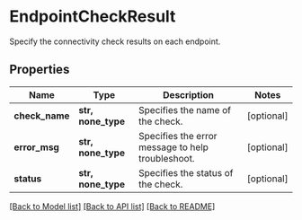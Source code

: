 # EndpointCheckResult

Specify the connectivity check results on each endpoint.

## Properties
Name | Type | Description | Notes
------------ | ------------- | ------------- | -------------
**check_name** | **str, none_type** | Specifies the name of the check. | [optional] 
**error_msg** | **str, none_type** | Specifies the error message to help troubleshoot. | [optional] 
**status** | **str, none_type** | Specifies the status of the check. | [optional] 

[[Back to Model list]](../README.md#documentation-for-models) [[Back to API list]](../README.md#documentation-for-api-endpoints) [[Back to README]](../README.md)


